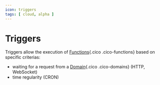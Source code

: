 ```yaml
---
icon: triggers
tags: [ cloud, alpha ]
---
```

# Triggers

Triggers allow the execution of [Functions](/concepts/automations/functions){.cico .cico-functions} based on specific criterias:

- waiting for a request from a [Domain](/concepts/endpoints/domains){.cico .cico-domains} (HTTP, WebSocket)
- time regularity (CRON)
